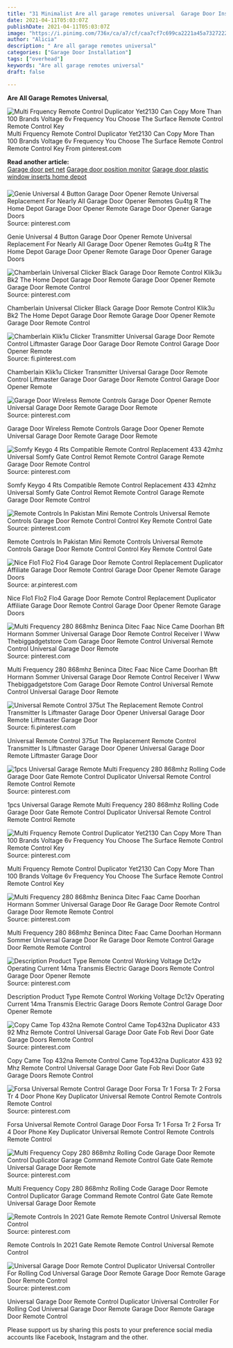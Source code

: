 ```yaml
---
title: "31 Minimalist Are all garage remotes universal  Garage Door Installation"
date: 2021-04-11T05:03:07Z
publishDate: 2021-04-11T05:03:07Z
image: "https://i.pinimg.com/736x/ca/a7/cf/caa7cf7c699ca2221a45a7327222636a.jpg"
author: "Alicia"
description: " Are all garage remotes universal"
categories: ["Garage Door Installation"]
tags: ["overhead"]
keywords: "Are all garage remotes universal"
draft: false

---
```

<!-- Head tag Code -->
**Are All Garage Remotes Universal**, 

![Multi Frquency Remote Control Duplicator Yet2130 Can Copy More Than 100 Brands Voltage 6v Frequency You Choose The Surface Remote Control Remote Control Key](https://i.pinimg.com/474x/7c/14/8a/7c148a8dde5bdf2dd667460208c88f88.jpg "Multi Frquency Remote Control Duplicator Yet2130 Can Copy More Than 100 Brands Voltage 6v Frequency You Choose The Surface Remote Control Remote Control Key")
Multi Frquency Remote Control Duplicator Yet2130 Can Copy More Than 100 Brands Voltage 6v Frequency You Choose The Surface Remote Control Remote Control Key From pinterest.com

**Read another article:**  
[Garage door pet net](/garage-door-pet-net/)
[Garage door position monitor](/garage-door-position-monitor/)
[Garage door plastic window inserts home depot](/garage-door-plastic-window-inserts-home-depot/)




### 

 


![Genie Universal 4 Button Garage Door Opener Remote Universal Replacement For Nearly All Garage Door Opener Remotes Gu4tg R The Home Depot Garage Door Opener Remote Garage Door Opener Garage Doors](https://i.pinimg.com/736x/5a/f4/c3/5af4c385e78e1273937a7701a36fbfc1.jpg "Genie Universal 4 Button Garage Door Opener Remote Universal Replacement For Nearly All Garage Door Opener Remotes Gu4tg R The Home Depot Garage Door Opener Remote Garage Door Opener Garage Doors")
Source: pinterest.com

Genie Universal 4 Button Garage Door Opener Remote Universal Replacement For Nearly All Garage Door Opener Remotes Gu4tg R The Home Depot Garage Door Opener Remote Garage Door Opener Garage Doors  

![Chamberlain Universal Clicker Black Garage Door Remote Control Klik3u Bk2 The Home Depot Garage Door Remote Garage Door Opener Remote Garage Door Remote Control](https://i.pinimg.com/736x/17/d5/39/17d53993d154f2c2615b44e19da82fa3.jpg "Chamberlain Universal Clicker Black Garage Door Remote Control Klik3u Bk2 The Home Depot Garage Door Remote Garage Door Opener Remote Garage Door Remote Control")
Source: pinterest.com

Chamberlain Universal Clicker Black Garage Door Remote Control Klik3u Bk2 The Home Depot Garage Door Remote Garage Door Opener Remote Garage Door Remote Control  

![Chamberlain Klik1u Clicker Transmitter Universal Garage Door Remote Control Liftmaster Garage Door Garage Door Remote Control Garage Door Opener Remote](https://i.pinimg.com/originals/db/3d/32/db3d3295e903afca5bdf118de59ab523.jpg "Chamberlain Klik1u Clicker Transmitter Universal Garage Door Remote Control Liftmaster Garage Door Garage Door Remote Control Garage Door Opener Remote")
Source: fi.pinterest.com

Chamberlain Klik1u Clicker Transmitter Universal Garage Door Remote Control Liftmaster Garage Door Garage Door Remote Control Garage Door Opener Remote  

![Garage Door Wireless Remote Controls Garage Door Opener Remote Universal Garage Door Remote Garage Door Remote](https://i.pinimg.com/originals/52/fd/25/52fd25ec250368954a697a27a0a32141.jpg "Garage Door Wireless Remote Controls Garage Door Opener Remote Universal Garage Door Remote Garage Door Remote")
Source: pinterest.com

Garage Door Wireless Remote Controls Garage Door Opener Remote Universal Garage Door Remote Garage Door Remote  

![Somfy Keygo 4 Rts Compatible Remote Control Replacement 433 42mhz Universal Somfy Gate Control Remot Remote Control Garage Remote Garage Door Remote Control](https://i.pinimg.com/736x/62/58/67/625867e02d810724f455abdb8d7f7149.jpg "Somfy Keygo 4 Rts Compatible Remote Control Replacement 433 42mhz Universal Somfy Gate Control Remot Remote Control Garage Remote Garage Door Remote Control")
Source: pinterest.com

Somfy Keygo 4 Rts Compatible Remote Control Replacement 433 42mhz Universal Somfy Gate Control Remot Remote Control Garage Remote Garage Door Remote Control  

![Remote Controls In Pakistan Mini Remote Controls Universal Remote Controls Garage Door Remote Control Control Key Remote Control Gate](https://i.pinimg.com/564x/56/a2/c8/56a2c8ba18bb4219a5434b5b7e5fda3b.jpg "Remote Controls In Pakistan Mini Remote Controls Universal Remote Controls Garage Door Remote Control Control Key Remote Control Gate")
Source: pinterest.com

Remote Controls In Pakistan Mini Remote Controls Universal Remote Controls Garage Door Remote Control Control Key Remote Control Gate  

![Nice Flo1 Flo2 Flo4 Garage Door Remote Control Replacement Duplicator Affiliate Garage Door Remote Control Garage Door Opener Remote Garage Doors](https://i.pinimg.com/564x/82/ab/15/82ab1584f57f7d5f0a4d79666c37454a.jpg "Nice Flo1 Flo2 Flo4 Garage Door Remote Control Replacement Duplicator Affiliate Garage Door Remote Control Garage Door Opener Remote Garage Doors")
Source: ar.pinterest.com

Nice Flo1 Flo2 Flo4 Garage Door Remote Control Replacement Duplicator Affiliate Garage Door Remote Control Garage Door Opener Remote Garage Doors  

![Multi Frequency 280 868mhz Beninca Ditec Faac Nice Came Doorhan Bft Hormann Sommer Universal Garage Door Remote Control Receiver I Www Thebiggadgetstore Com Garage Door Remote Control Universal Remote Control Universal Garage Door Remote](https://i.pinimg.com/originals/ee/2e/e4/ee2ee4c6b418bf1eb505f61c08d9dfc8.jpg "Multi Frequency 280 868mhz Beninca Ditec Faac Nice Came Doorhan Bft Hormann Sommer Universal Garage Door Remote Control Receiver I Www Thebiggadgetstore Com Garage Door Remote Control Universal Remote Control Universal Garage Door Remote")
Source: pinterest.com

Multi Frequency 280 868mhz Beninca Ditec Faac Nice Came Doorhan Bft Hormann Sommer Universal Garage Door Remote Control Receiver I Www Thebiggadgetstore Com Garage Door Remote Control Universal Remote Control Universal Garage Door Remote  

![Universal Remote Control 375ut The Replacement Remote Control Transmitter Is Liftmaster Garage Door Opener Universal Garage Door Remote Liftmaster Garage Door](https://i.pinimg.com/736x/ad/22/c3/ad22c326cc4f1cc22663294eda43398f.jpg "Universal Remote Control 375ut The Replacement Remote Control Transmitter Is Liftmaster Garage Door Opener Universal Garage Door Remote Liftmaster Garage Door")
Source: fi.pinterest.com

Universal Remote Control 375ut The Replacement Remote Control Transmitter Is Liftmaster Garage Door Opener Universal Garage Door Remote Liftmaster Garage Door  

![1pcs Universal Garage Remote Multi Frequency 280 868mhz Rolling Code Garage Door Gate Remote Control Duplicator Universal Remote Control Remote Control Remote](https://i.pinimg.com/736x/9d/52/00/9d52001d3b253f714003e786ef425bc5.jpg "1pcs Universal Garage Remote Multi Frequency 280 868mhz Rolling Code Garage Door Gate Remote Control Duplicator Universal Remote Control Remote Control Remote")
Source: pinterest.com

1pcs Universal Garage Remote Multi Frequency 280 868mhz Rolling Code Garage Door Gate Remote Control Duplicator Universal Remote Control Remote Control Remote  

![Multi Frquency Remote Control Duplicator Yet2130 Can Copy More Than 100 Brands Voltage 6v Frequency You Choose The Surface Remote Control Remote Control Key](https://i.pinimg.com/474x/7c/14/8a/7c148a8dde5bdf2dd667460208c88f88.jpg "Multi Frquency Remote Control Duplicator Yet2130 Can Copy More Than 100 Brands Voltage 6v Frequency You Choose The Surface Remote Control Remote Control Key")
Source: pinterest.com

Multi Frquency Remote Control Duplicator Yet2130 Can Copy More Than 100 Brands Voltage 6v Frequency You Choose The Surface Remote Control Remote Control Key  

![Multi Frequency 280 868mhz Beninca Ditec Faac Came Doorhan Hormann Sommer Universal Garage Door Re Garage Door Remote Control Garage Door Remote Remote Control](https://i.pinimg.com/736x/9d/a6/7d/9da67dddb4028bd98267718ec04722a9.jpg "Multi Frequency 280 868mhz Beninca Ditec Faac Came Doorhan Hormann Sommer Universal Garage Door Re Garage Door Remote Control Garage Door Remote Remote Control")
Source: pinterest.com

Multi Frequency 280 868mhz Beninca Ditec Faac Came Doorhan Hormann Sommer Universal Garage Door Re Garage Door Remote Control Garage Door Remote Remote Control  

![Description Product Type Remote Control Working Voltage Dc12v Operating Current 14ma Transmis Electric Garage Doors Remote Control Garage Door Opener Remote](https://i.pinimg.com/564x/34/9e/d7/349ed7285f0a03e1fb014f95fd4ec8f5.jpg "Description Product Type Remote Control Working Voltage Dc12v Operating Current 14ma Transmis Electric Garage Doors Remote Control Garage Door Opener Remote")
Source: pinterest.com

Description Product Type Remote Control Working Voltage Dc12v Operating Current 14ma Transmis Electric Garage Doors Remote Control Garage Door Opener Remote  

![Copy Came Top 432na Remote Control Came Top432na Duplicator 433 92 Mhz Remote Control Universal Garage Door Gate Fob Revi Door Gate Garage Doors Remote Control](https://i.pinimg.com/736x/ee/14/3c/ee143c66efc41271c8e1813defa48a79.jpg "Copy Came Top 432na Remote Control Came Top432na Duplicator 433 92 Mhz Remote Control Universal Garage Door Gate Fob Revi Door Gate Garage Doors Remote Control")
Source: pinterest.com

Copy Came Top 432na Remote Control Came Top432na Duplicator 433 92 Mhz Remote Control Universal Garage Door Gate Fob Revi Door Gate Garage Doors Remote Control  

![Forsa Universal Remote Control Garage Door Forsa Tr 1 Forsa Tr 2 Forsa Tr 4 Door Phone Key Duplicator Universal Remote Control Remote Controls Remote Control](https://i.pinimg.com/originals/8d/95/fa/8d95faca058b6be1cdcdf522dfe44c2d.jpg "Forsa Universal Remote Control Garage Door Forsa Tr 1 Forsa Tr 2 Forsa Tr 4 Door Phone Key Duplicator Universal Remote Control Remote Controls Remote Control")
Source: pinterest.com

Forsa Universal Remote Control Garage Door Forsa Tr 1 Forsa Tr 2 Forsa Tr 4 Door Phone Key Duplicator Universal Remote Control Remote Controls Remote Control  

![Multi Frequency Copy 280 868mhz Rolling Code Garage Door Remote Control Duplicator Garage Command Remote Control Gate Gate Remote Universal Garage Door Remote](https://i.pinimg.com/736x/c7/55/31/c75531ff28928c0971c10b97081774b6.jpg "Multi Frequency Copy 280 868mhz Rolling Code Garage Door Remote Control Duplicator Garage Command Remote Control Gate Gate Remote Universal Garage Door Remote")
Source: pinterest.com

Multi Frequency Copy 280 868mhz Rolling Code Garage Door Remote Control Duplicator Garage Command Remote Control Gate Gate Remote Universal Garage Door Remote  

![Remote Controls In 2021 Gate Remote Remote Control Universal Remote Control](https://i.pinimg.com/736x/b4/f4/b3/b4f4b3e13f269ef4ee50f2425d1e2504.jpg "Remote Controls In 2021 Gate Remote Remote Control Universal Remote Control")
Source: pinterest.com

Remote Controls In 2021 Gate Remote Remote Control Universal Remote Control  

![Universal Garage Door Remote Control Duplicator Universal Controller For Rolling Cod Universal Garage Door Remote Garage Door Remote Garage Door Remote Control](https://i.pinimg.com/736x/ca/a7/cf/caa7cf7c699ca2221a45a7327222636a.jpg "Universal Garage Door Remote Control Duplicator Universal Controller For Rolling Cod Universal Garage Door Remote Garage Door Remote Garage Door Remote Control")
Source: pinterest.com

Universal Garage Door Remote Control Duplicator Universal Controller For Rolling Cod Universal Garage Door Remote Garage Door Remote Garage Door Remote Control  

Please support us by sharing this posts to your preference social media accounts like Facebook, Instagram and the other.

